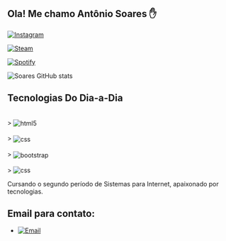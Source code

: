 ## Ola! Me chamo Antônio Soares ✋

[![Instagram](https://img.shields.io/badge/Instagram-E4405F?style=for-the-badge&logo=instagram&logoColor=white
)](https://www.instagram.com/xxvictorr/)

[![Steam](https://img.shields.io/badge/Steam-000000?style=for-the-badge&logo=steam&logoColor=white
)](https://steamcommunity.com/profiles/76561198992048447/)

[![Spotify](https://img.shields.io/badge/Spotify-1ED760?&style=for-the-badge&logo=spotify&logoColor=white
)](https://open.spotify.com/user/ahnffpmuz9wc1zysbqdv0ewj8)

![Soares GitHub stats](https://github-readme-stats.vercel.app/api?username=Soareess&show_icons=true&theme=radical)

## Tecnologias Do Dia-a-Dia
<div style="display: inline_block"><br/>>
 <img align="center" alt="html5" src="https://img.shields.io/badge/HTML5-E34F26?style=for-the-badge&logo=html5&logoColor=white"
</div>

<div style="display: inline_block"><br/>>
 <img align="center" alt="css" src="https://img.shields.io/badge/CSS-239120?&style=for-the-badge&logo=css3&logoColor=white"
</div>

<div style="display: inline_block"><br/>>
 <img align="center" alt="bootstrap" src="https://img.shields.io/badge/Bootstrap-563D7C?style=for-the-badge&logo=bootstrap&logoColor=white"
</div>

<div style="display: inline_block"><br/>>
 <img align="javascript" alt="css" src="https://img.shields.io/badge/JavaScript-323330?style=for-the-badge&logo=javascript&logoColor=F7DF1E"
</div><br/>

Cursando o segundo período de Sistemas para Internet, apaixonado por tecnologias. 

## Email para contato: 
- [![Email](https://img.shields.io/badge/Gmail-D14836?style=for-the-badge&logo=gmail&logoColor=white)]([antoniov12465@gmail.com](https://mail.google.com/mail/u/0/#inbox?compose=DmwnWrRpccqHcZBQXhGRflCdpcRjHRXjqZQBpFDdQqFFMWvWZsDMJHHDkqSmFsvBLWWglQNmzxsQ)https://mail.google.com/mail/u/0/#inbox?compose=DmwnWrRpccqHcZBQXhGRflCdpcRjHRXjqZQBpFDdQqFFMWvWZsDMJHHDkqSmFsvBLWWglQNmzxsQ)
